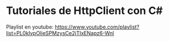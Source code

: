 # Tutoriales de HttpClient con C#

Playlist en youtube: https://www.youtube.com/playlist?list=PL0kIvpOlieSPMzysCe2jTIxENapz6-Wnl
